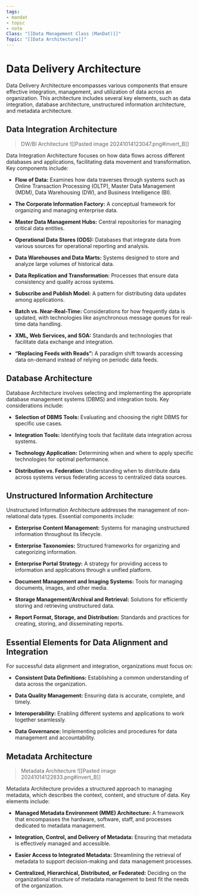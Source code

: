 ```yaml
---
tags:
- mandat
- topic
- note
Class: "[[Data Management Class (ManDat)]]"
Topic: "[[Data Architecture]]"
---
```


# Data Delivery Architecture

Data Delivery Architecture encompasses various components that ensure effective integration, management, and utilization of data across an organization. This architecture includes several key elements, such as data integration, database architecture, unstructured information architecture, and metadata architecture.

## Data Integration Architecture

> DW/BI Architecture
> ![[Pasted image 20241014123047.png#invert_B]]

Data Integration Architecture focuses on how data flows across different databases and applications, facilitating data movement and transformation. Key components include:

- **Flow of Data:** Examines how data traverses through systems such as Online Transaction Processing (OLTP), Master Data Management (MDM), Data Warehousing (DW), and Business Intelligence (BI).
  
- **The Corporate Information Factory:** A conceptual framework for organizing and managing enterprise data.

- **Master Data Management Hubs:** Central repositories for managing critical data entities.

- **Operational Data Stores (ODS):** Databases that integrate data from various sources for operational reporting and analysis.

- **Data Warehouses and Data Marts:** Systems designed to store and analyze large volumes of historical data.

- **Data Replication and Transformation:** Processes that ensure data consistency and quality across systems.

- **Subscribe and Publish Model:** A pattern for distributing data updates among applications.

- **Batch vs. Near-Real-Time:** Considerations for how frequently data is updated, with technologies like asynchronous message queues for real-time data handling.

- **XML, Web Services, and SOA:** Standards and technologies that facilitate data exchange and integration.

- **“Replacing Feeds with Reads”:** A paradigm shift towards accessing data on-demand instead of relying on periodic data feeds.

## Database Architecture

Database Architecture involves selecting and implementing the appropriate database management systems (DBMS) and integration tools. Key considerations include:

- **Selection of DBMS Tools:** Evaluating and choosing the right DBMS for specific use cases.
  
- **Integration Tools:** Identifying tools that facilitate data integration across systems.

- **Technology Application:** Determining when and where to apply specific technologies for optimal performance.

- **Distribution vs. Federation:** Understanding when to distribute data across systems versus federating access to centralized data sources.

## Unstructured Information Architecture

Unstructured Information Architecture addresses the management of non-relational data types. Essential components include:

- **Enterprise Content Management:** Systems for managing unstructured information throughout its lifecycle.

- **Enterprise Taxonomies:** Structured frameworks for organizing and categorizing information.

- **Enterprise Portal Strategy:** A strategy for providing access to information and applications through a unified platform.

- **Document Management and Imaging Systems:** Tools for managing documents, images, and other media.

- **Storage Management/Archival and Retrieval:** Solutions for efficiently storing and retrieving unstructured data.

- **Report Format, Storage, and Distribution:** Standards and practices for creating, storing, and disseminating reports.

## Essential Elements for Data Alignment and Integration

For successful data alignment and integration, organizations must focus on:

- **Consistent Data Definitions:** Establishing a common understanding of data across the organization.
  
- **Data Quality Management:** Ensuring data is accurate, complete, and timely.

- **Interoperability:** Enabling different systems and applications to work together seamlessly.

- **Data Governance:** Implementing policies and procedures for data management and accountability.

## Metadata Architecture

> Metadata Architecture
> ![[Pasted image 20241014122833.png#invert_B]]

Metadata Architecture provides a structured approach to managing metadata, which describes the context, content, and structure of data. Key elements include:

- **Managed Metadata Environment (MME) Architecture:** A framework that encompasses the hardware, software, staff, and processes dedicated to metadata management.

- **Integration, Control, and Delivery of Metadata:** Ensuring that metadata is effectively managed and accessible.

- **Easier Access to Integrated Metadata:** Streamlining the retrieval of metadata to support decision-making and data management processes.

- **Centralized, Hierarchical, Distributed, or Federated:** Deciding on the organizational structure of metadata management to best fit the needs of the organization.